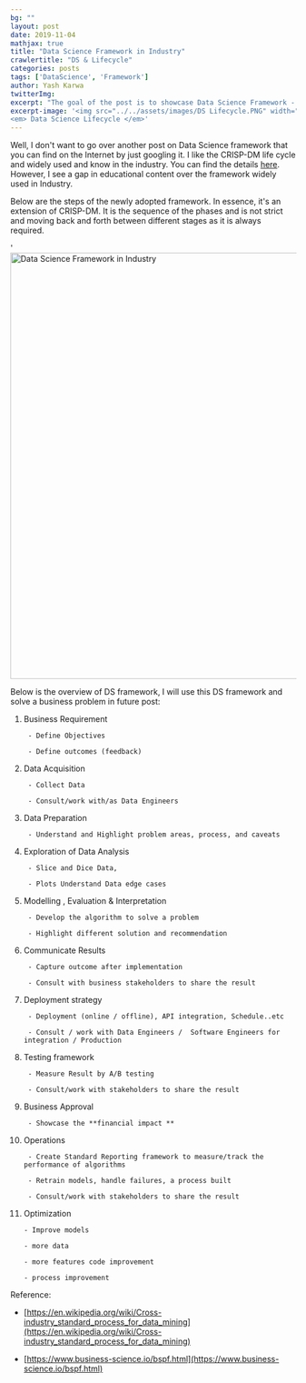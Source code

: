```yaml
---
bg: ""
layout: post
date: 2019-11-04
mathjax: true
title: "Data Science Framework in Industry"
crawlertitle: "DS & Lifecycle"
categories: posts
tags: ['DataScience', 'Framework']
author: Yash Karwa
twitterImg: 
excerpt: "The goal of the post is to showcase Data Science Framework - An extension of CRISP-DM"
excerpt-image: '<img src="../../assets/images/DS Lifecycle.PNG" width="125" alt="Data Science Framework in Industry" title="Data Science Framework in Industry">
<em> Data Science Lifecycle </em>'
---
```


Well, I don't want to go over another post on Data Science framework that you can find on the Internet by just googling it. I like the CRISP-DM life cycle and widely used and know in the industry. You can find the details [here](https://en.wikipedia.org/wiki/Cross-industry_standard_process_for_data_mining). However, I see a gap in educational content over the framework widely used in Industry.

Below are the steps of the newly adopted framework. In essence, it's an extension of CRISP-DM. It is the sequence of the phases and is not strict and moving back and forth between different stages as it is always required.

'<img src="../../assets/images/DS_LifeCycle_Industry.PNG" width="750" alt="Data Science Framework in Industry" title="Data Science Framework in Industry">


Below is the overview of DS framework, I will use this DS framework and solve a business problem in future post:


1. Business Requirement

		- Define Objectives

		- Define outcomes (feedback)

2. Data Acquisition

		- Collect Data

		- Consult/work with/as Data Engineers

3. Data Preparation

		- Understand and Highlight problem areas, process, and caveats

4. Exploration of Data Analysis

		- Slice and Dice Data,

		- Plots Understand Data edge cases

5. Modelling , Evaluation & Interpretation

		- Develop the algorithm to solve a problem

		- Highlight different solution and recommendation

5. Communicate Results

		- Capture outcome after implementation

		- Consult with business stakeholders to share the result

6. Deployment strategy

		- Deployment (online / offline), API integration, Schedule..etc

		- Consult / work with Data Engineers /  Software Engineers for integration / Production

7. Testing framework

		- Measure Result by A/B testing

		- Consult/work with stakeholders to share the result

8. Business Approval

		- Showcase the **financial impact **

9. Operations

		- Create Standard Reporting framework to measure/track the performance of algorithms

		- Retrain models, handle failures, a process built

		- Consult/work with stakeholders to share the result

10. Optimization

		- Improve models

		- more data

		- more features code improvement

		- process improvement


Reference:

 - [https://en.wikipedia.org/wiki/Cross-industry_standard_process_for_data_mining](https://en.wikipedia.org/wiki/Cross-industry_standard_process_for_data_mining)
   
 - [https://www.business-science.io/bspf.html](https://www.business-science.io/bspf.html)